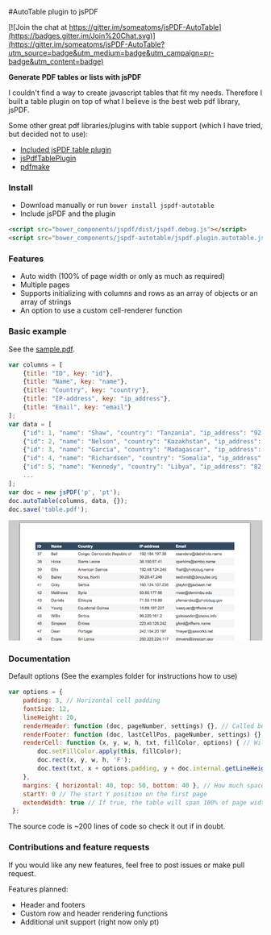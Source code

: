 #AutoTable plugin to jsPDF

[![Join the chat at https://gitter.im/someatoms/jsPDF-AutoTable](https://badges.gitter.im/Join%20Chat.svg)](https://gitter.im/someatoms/jsPDF-AutoTable?utm_source=badge&utm_medium=badge&utm_campaign=pr-badge&utm_content=badge)

**Generate PDF tables or lists with jsPDF**

I couldn't find a way to create javascript tables that fit my needs. Therefore I built a table plugin on top of what I believe is the best web pdf library, jsPDF. 

Some other great pdf libraries/plugins with table support (which I have tried, but decided not to use):

- [Included jsPDF table plugin](https://github.com/MrRio/jsPDF/blob/master/jspdf.plugin.cell.js)
- [jsPdfTablePlugin](https://github.com/Prashanth-Nelli/jsPdfTablePlugin)
- [pdfmake](https://github.com/bpampuch/pdfmake)

### Install
- Download manually or run `bower install jspdf-autotable`
- Include jsPDF and the plugin

```html
<script src="bower_components/jspdf/dist/jspdf.debug.js"></script>
<script src="bower_components/jspdf-autotable/jspdf.plugin.autotable.js"></script>
```

### Features

- Auto width (100% of page width or only as much as required)
- Multiple pages
- Supports initializing with columns and rows as an array of objects or an array of strings
- An option to use a custom cell-renderer function

### Basic example
See the [sample.pdf](https://raw.githubusercontent.com/someatoms/jspdf-autotable/master/sample.pdf).

```javascript
var columns = [
    {title: "ID", key: "id"}, 
    {title: "Name", key: "name"}, 
    {title: "Country", key: "country"}, 
    {title: "IP-address", key: "ip_address"}, 
    {title: "Email", key: "email"}
];
var data = [
    {"id": 1, "name": "Shaw", "country": "Tanzania", "ip_address": "92.44.246.31", "email": "abrown@avamba.info"},
    {"id": 2, "name": "Nelson", "country": "Kazakhstan", "ip_address": "112.238.42.121", "email": "jjordan@agivu.com"},
    {"id": 3, "name": "Garcia", "country": "Madagascar", "ip_address": "39.211.252.103", "email": "jdean@skinte.biz"},
    {"id": 4, "name": "Richardson", "country": "Somalia", "ip_address": "27.214.238.100", "email": "nblack@midel.gov"},
    {"id": 5, "name": "Kennedy", "country": "Libya", "ip_address": "82.148.96.120", "email": "charrison@tambee.name"}
    ...
];
var doc = new jsPDF('p', 'pt');
doc.autoTable(columns, data, {});
doc.save('table.pdf');
```

![sample javascript table pdf](sample.png)

### Documentation

Default options (See the examples folder for instructions how to use)

```javascript
var options = {
    padding: 3, // Horizontal cell padding
    fontSize: 12,
    lineHeight: 20,
    renderHeader: function (doc, pageNumber, settings) {}, // Called before every page
    renderFooter: function (doc, lastCellPos, pageNumber, settings) {}, // Called on the end of every page
    renderCell: function (x, y, w, h, txt, fillColor, options) { // Will render every cell in the table
        doc.setFillColor.apply(this, fillColor);
        doc.rect(x, y, w, h, 'F');
        doc.text(txt, x + options.padding, y + doc.internal.getLineHeight());
    },
    margins: { horizontal: 40, top: 50, bottom: 40 }, // How much space around the table
    startY: 0 // The start Y position on the first page
    extendWidth: true // If true, the table will span 100% of page width minus horizontal margins.
 };
```
The source code is ~200 lines of code so check it out if in doubt.

### Contributions and feature requests
If you would like any new features, feel free to post issues or make pull request.

Features planned:

- Header and footers
- Custom row and header rendering functions
- Additional unit support (right now only pt)